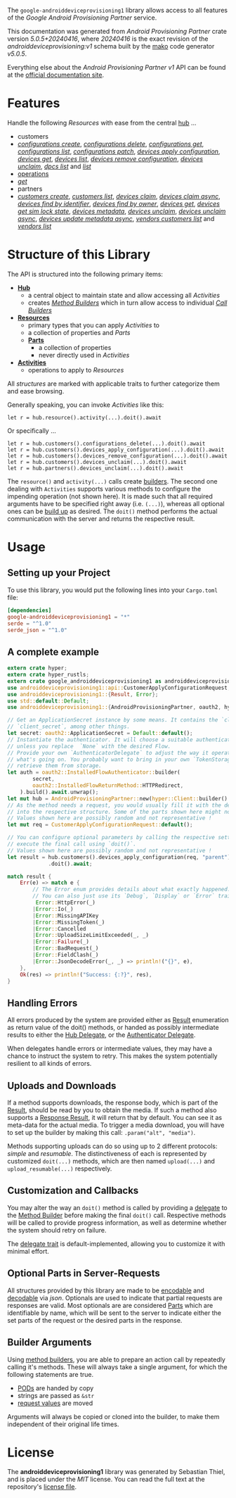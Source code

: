 <!---
DO NOT EDIT !
This file was generated automatically from 'src/generator/templates/api/README.md.mako'
DO NOT EDIT !
-->
The `google-androiddeviceprovisioning1` library allows access to all features of the *Google Android Provisioning Partner* service.

This documentation was generated from *Android Provisioning Partner* crate version *5.0.5+20240416*, where *20240416* is the exact revision of the *androiddeviceprovisioning:v1* schema built by the [mako](http://www.makotemplates.org/) code generator *v5.0.5*.

Everything else about the *Android Provisioning Partner* *v1* API can be found at the
[official documentation site](https://developers.google.com/zero-touch/).
# Features

Handle the following *Resources* with ease from the central [hub](https://docs.rs/google-androiddeviceprovisioning1/5.0.5+20240416/google_androiddeviceprovisioning1/AndroidProvisioningPartner) ... 

* customers
 * [*configurations create*](https://docs.rs/google-androiddeviceprovisioning1/5.0.5+20240416/google_androiddeviceprovisioning1/api::CustomerConfigurationCreateCall), [*configurations delete*](https://docs.rs/google-androiddeviceprovisioning1/5.0.5+20240416/google_androiddeviceprovisioning1/api::CustomerConfigurationDeleteCall), [*configurations get*](https://docs.rs/google-androiddeviceprovisioning1/5.0.5+20240416/google_androiddeviceprovisioning1/api::CustomerConfigurationGetCall), [*configurations list*](https://docs.rs/google-androiddeviceprovisioning1/5.0.5+20240416/google_androiddeviceprovisioning1/api::CustomerConfigurationListCall), [*configurations patch*](https://docs.rs/google-androiddeviceprovisioning1/5.0.5+20240416/google_androiddeviceprovisioning1/api::CustomerConfigurationPatchCall), [*devices apply configuration*](https://docs.rs/google-androiddeviceprovisioning1/5.0.5+20240416/google_androiddeviceprovisioning1/api::CustomerDeviceApplyConfigurationCall), [*devices get*](https://docs.rs/google-androiddeviceprovisioning1/5.0.5+20240416/google_androiddeviceprovisioning1/api::CustomerDeviceGetCall), [*devices list*](https://docs.rs/google-androiddeviceprovisioning1/5.0.5+20240416/google_androiddeviceprovisioning1/api::CustomerDeviceListCall), [*devices remove configuration*](https://docs.rs/google-androiddeviceprovisioning1/5.0.5+20240416/google_androiddeviceprovisioning1/api::CustomerDeviceRemoveConfigurationCall), [*devices unclaim*](https://docs.rs/google-androiddeviceprovisioning1/5.0.5+20240416/google_androiddeviceprovisioning1/api::CustomerDeviceUnclaimCall), [*dpcs list*](https://docs.rs/google-androiddeviceprovisioning1/5.0.5+20240416/google_androiddeviceprovisioning1/api::CustomerDpcListCall) and [*list*](https://docs.rs/google-androiddeviceprovisioning1/5.0.5+20240416/google_androiddeviceprovisioning1/api::CustomerListCall)
* [operations](https://docs.rs/google-androiddeviceprovisioning1/5.0.5+20240416/google_androiddeviceprovisioning1/api::Operation)
 * [*get*](https://docs.rs/google-androiddeviceprovisioning1/5.0.5+20240416/google_androiddeviceprovisioning1/api::OperationGetCall)
* partners
 * [*customers create*](https://docs.rs/google-androiddeviceprovisioning1/5.0.5+20240416/google_androiddeviceprovisioning1/api::PartnerCustomerCreateCall), [*customers list*](https://docs.rs/google-androiddeviceprovisioning1/5.0.5+20240416/google_androiddeviceprovisioning1/api::PartnerCustomerListCall), [*devices claim*](https://docs.rs/google-androiddeviceprovisioning1/5.0.5+20240416/google_androiddeviceprovisioning1/api::PartnerDeviceClaimCall), [*devices claim async*](https://docs.rs/google-androiddeviceprovisioning1/5.0.5+20240416/google_androiddeviceprovisioning1/api::PartnerDeviceClaimAsyncCall), [*devices find by identifier*](https://docs.rs/google-androiddeviceprovisioning1/5.0.5+20240416/google_androiddeviceprovisioning1/api::PartnerDeviceFindByIdentifierCall), [*devices find by owner*](https://docs.rs/google-androiddeviceprovisioning1/5.0.5+20240416/google_androiddeviceprovisioning1/api::PartnerDeviceFindByOwnerCall), [*devices get*](https://docs.rs/google-androiddeviceprovisioning1/5.0.5+20240416/google_androiddeviceprovisioning1/api::PartnerDeviceGetCall), [*devices get sim lock state*](https://docs.rs/google-androiddeviceprovisioning1/5.0.5+20240416/google_androiddeviceprovisioning1/api::PartnerDeviceGetSimLockStateCall), [*devices metadata*](https://docs.rs/google-androiddeviceprovisioning1/5.0.5+20240416/google_androiddeviceprovisioning1/api::PartnerDeviceMetadataCall), [*devices unclaim*](https://docs.rs/google-androiddeviceprovisioning1/5.0.5+20240416/google_androiddeviceprovisioning1/api::PartnerDeviceUnclaimCall), [*devices unclaim async*](https://docs.rs/google-androiddeviceprovisioning1/5.0.5+20240416/google_androiddeviceprovisioning1/api::PartnerDeviceUnclaimAsyncCall), [*devices update metadata async*](https://docs.rs/google-androiddeviceprovisioning1/5.0.5+20240416/google_androiddeviceprovisioning1/api::PartnerDeviceUpdateMetadataAsyncCall), [*vendors customers list*](https://docs.rs/google-androiddeviceprovisioning1/5.0.5+20240416/google_androiddeviceprovisioning1/api::PartnerVendorCustomerListCall) and [*vendors list*](https://docs.rs/google-androiddeviceprovisioning1/5.0.5+20240416/google_androiddeviceprovisioning1/api::PartnerVendorListCall)




# Structure of this Library

The API is structured into the following primary items:

* **[Hub](https://docs.rs/google-androiddeviceprovisioning1/5.0.5+20240416/google_androiddeviceprovisioning1/AndroidProvisioningPartner)**
    * a central object to maintain state and allow accessing all *Activities*
    * creates [*Method Builders*](https://docs.rs/google-androiddeviceprovisioning1/5.0.5+20240416/google_androiddeviceprovisioning1/client::MethodsBuilder) which in turn
      allow access to individual [*Call Builders*](https://docs.rs/google-androiddeviceprovisioning1/5.0.5+20240416/google_androiddeviceprovisioning1/client::CallBuilder)
* **[Resources](https://docs.rs/google-androiddeviceprovisioning1/5.0.5+20240416/google_androiddeviceprovisioning1/client::Resource)**
    * primary types that you can apply *Activities* to
    * a collection of properties and *Parts*
    * **[Parts](https://docs.rs/google-androiddeviceprovisioning1/5.0.5+20240416/google_androiddeviceprovisioning1/client::Part)**
        * a collection of properties
        * never directly used in *Activities*
* **[Activities](https://docs.rs/google-androiddeviceprovisioning1/5.0.5+20240416/google_androiddeviceprovisioning1/client::CallBuilder)**
    * operations to apply to *Resources*

All *structures* are marked with applicable traits to further categorize them and ease browsing.

Generally speaking, you can invoke *Activities* like this:

```Rust,ignore
let r = hub.resource().activity(...).doit().await
```

Or specifically ...

```ignore
let r = hub.customers().configurations_delete(...).doit().await
let r = hub.customers().devices_apply_configuration(...).doit().await
let r = hub.customers().devices_remove_configuration(...).doit().await
let r = hub.customers().devices_unclaim(...).doit().await
let r = hub.partners().devices_unclaim(...).doit().await
```

The `resource()` and `activity(...)` calls create [builders][builder-pattern]. The second one dealing with `Activities` 
supports various methods to configure the impending operation (not shown here). It is made such that all required arguments have to be 
specified right away (i.e. `(...)`), whereas all optional ones can be [build up][builder-pattern] as desired.
The `doit()` method performs the actual communication with the server and returns the respective result.

# Usage

## Setting up your Project

To use this library, you would put the following lines into your `Cargo.toml` file:

```toml
[dependencies]
google-androiddeviceprovisioning1 = "*"
serde = "^1.0"
serde_json = "^1.0"
```

## A complete example

```Rust
extern crate hyper;
extern crate hyper_rustls;
extern crate google_androiddeviceprovisioning1 as androiddeviceprovisioning1;
use androiddeviceprovisioning1::api::CustomerApplyConfigurationRequest;
use androiddeviceprovisioning1::{Result, Error};
use std::default::Default;
use androiddeviceprovisioning1::{AndroidProvisioningPartner, oauth2, hyper, hyper_rustls, chrono, FieldMask};

// Get an ApplicationSecret instance by some means. It contains the `client_id` and 
// `client_secret`, among other things.
let secret: oauth2::ApplicationSecret = Default::default();
// Instantiate the authenticator. It will choose a suitable authentication flow for you, 
// unless you replace  `None` with the desired Flow.
// Provide your own `AuthenticatorDelegate` to adjust the way it operates and get feedback about 
// what's going on. You probably want to bring in your own `TokenStorage` to persist tokens and
// retrieve them from storage.
let auth = oauth2::InstalledFlowAuthenticator::builder(
        secret,
        oauth2::InstalledFlowReturnMethod::HTTPRedirect,
    ).build().await.unwrap();
let mut hub = AndroidProvisioningPartner::new(hyper::Client::builder().build(hyper_rustls::HttpsConnectorBuilder::new().with_native_roots().unwrap().https_or_http().enable_http1().build()), auth);
// As the method needs a request, you would usually fill it with the desired information
// into the respective structure. Some of the parts shown here might not be applicable !
// Values shown here are possibly random and not representative !
let mut req = CustomerApplyConfigurationRequest::default();

// You can configure optional parameters by calling the respective setters at will, and
// execute the final call using `doit()`.
// Values shown here are possibly random and not representative !
let result = hub.customers().devices_apply_configuration(req, "parent")
             .doit().await;

match result {
    Err(e) => match e {
        // The Error enum provides details about what exactly happened.
        // You can also just use its `Debug`, `Display` or `Error` traits
         Error::HttpError(_)
        |Error::Io(_)
        |Error::MissingAPIKey
        |Error::MissingToken(_)
        |Error::Cancelled
        |Error::UploadSizeLimitExceeded(_, _)
        |Error::Failure(_)
        |Error::BadRequest(_)
        |Error::FieldClash(_)
        |Error::JsonDecodeError(_, _) => println!("{}", e),
    },
    Ok(res) => println!("Success: {:?}", res),
}

```
## Handling Errors

All errors produced by the system are provided either as [Result](https://docs.rs/google-androiddeviceprovisioning1/5.0.5+20240416/google_androiddeviceprovisioning1/client::Result) enumeration as return value of
the doit() methods, or handed as possibly intermediate results to either the 
[Hub Delegate](https://docs.rs/google-androiddeviceprovisioning1/5.0.5+20240416/google_androiddeviceprovisioning1/client::Delegate), or the [Authenticator Delegate](https://docs.rs/yup-oauth2/*/yup_oauth2/trait.AuthenticatorDelegate.html).

When delegates handle errors or intermediate values, they may have a chance to instruct the system to retry. This 
makes the system potentially resilient to all kinds of errors.

## Uploads and Downloads
If a method supports downloads, the response body, which is part of the [Result](https://docs.rs/google-androiddeviceprovisioning1/5.0.5+20240416/google_androiddeviceprovisioning1/client::Result), should be
read by you to obtain the media.
If such a method also supports a [Response Result](https://docs.rs/google-androiddeviceprovisioning1/5.0.5+20240416/google_androiddeviceprovisioning1/client::ResponseResult), it will return that by default.
You can see it as meta-data for the actual media. To trigger a media download, you will have to set up the builder by making
this call: `.param("alt", "media")`.

Methods supporting uploads can do so using up to 2 different protocols: 
*simple* and *resumable*. The distinctiveness of each is represented by customized 
`doit(...)` methods, which are then named `upload(...)` and `upload_resumable(...)` respectively.

## Customization and Callbacks

You may alter the way an `doit()` method is called by providing a [delegate](https://docs.rs/google-androiddeviceprovisioning1/5.0.5+20240416/google_androiddeviceprovisioning1/client::Delegate) to the 
[Method Builder](https://docs.rs/google-androiddeviceprovisioning1/5.0.5+20240416/google_androiddeviceprovisioning1/client::CallBuilder) before making the final `doit()` call. 
Respective methods will be called to provide progress information, as well as determine whether the system should 
retry on failure.

The [delegate trait](https://docs.rs/google-androiddeviceprovisioning1/5.0.5+20240416/google_androiddeviceprovisioning1/client::Delegate) is default-implemented, allowing you to customize it with minimal effort.

## Optional Parts in Server-Requests

All structures provided by this library are made to be [encodable](https://docs.rs/google-androiddeviceprovisioning1/5.0.5+20240416/google_androiddeviceprovisioning1/client::RequestValue) and 
[decodable](https://docs.rs/google-androiddeviceprovisioning1/5.0.5+20240416/google_androiddeviceprovisioning1/client::ResponseResult) via *json*. Optionals are used to indicate that partial requests are responses 
are valid.
Most optionals are are considered [Parts](https://docs.rs/google-androiddeviceprovisioning1/5.0.5+20240416/google_androiddeviceprovisioning1/client::Part) which are identifiable by name, which will be sent to 
the server to indicate either the set parts of the request or the desired parts in the response.

## Builder Arguments

Using [method builders](https://docs.rs/google-androiddeviceprovisioning1/5.0.5+20240416/google_androiddeviceprovisioning1/client::CallBuilder), you are able to prepare an action call by repeatedly calling it's methods.
These will always take a single argument, for which the following statements are true.

* [PODs][wiki-pod] are handed by copy
* strings are passed as `&str`
* [request values](https://docs.rs/google-androiddeviceprovisioning1/5.0.5+20240416/google_androiddeviceprovisioning1/client::RequestValue) are moved

Arguments will always be copied or cloned into the builder, to make them independent of their original life times.

[wiki-pod]: http://en.wikipedia.org/wiki/Plain_old_data_structure
[builder-pattern]: http://en.wikipedia.org/wiki/Builder_pattern
[google-go-api]: https://github.com/google/google-api-go-client

# License
The **androiddeviceprovisioning1** library was generated by Sebastian Thiel, and is placed 
under the *MIT* license.
You can read the full text at the repository's [license file][repo-license].

[repo-license]: https://github.com/Byron/google-apis-rsblob/main/LICENSE.md


